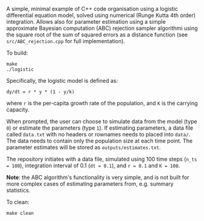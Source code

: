 A simple, minimal example of C++ code organisation using a logistic differential equation model, solved using numerical (Runge Kutta 4th order) integration. Allows also for parameter estimation using a simple approximate Bayesian computation (ABC) rejection sampler algorithmi using the square root of the sum of squared errors as a distance function (see ```src/ABC_rejection.cpp``` for full implementation). 

To build:

```
make
./logistic
```

Specifically, the logistic model is defined as:

```
dy/dt = r * y * (1 - y/k)
```

where ```r``` is the per-capita growth rate of the population, and ```K``` is the carrying capacity. 

When prompted, the user can choose to simulate data from the model (type ```0```) or estimate the parameters (type ```1```). If estimating parameters, a data file called ```data.txt``` with no headers or rownames needs to placed into ```data/```. The data needs to contain only the population size at each time point. The parameter estimates will be stored as ```outputs/estimates.txt```. 

The repository initiates with a data file, simulated using 100 time steps (```n_ts = 100```), integration interval of 0.1 (```dt = 0.1```), and ```r = 0.1``` and ```K = 100```.

**Note**: the ABC algorithm's functionality is very simple, and is not built for more complex cases of estimating parameters from, e.g. summary statistics. 

To clean: 

```
make clean
```


